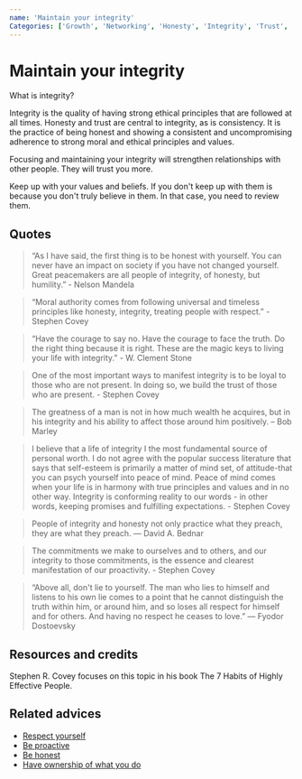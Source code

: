 ```yaml
---
name: 'Maintain your integrity'
Categories: ['Growth', 'Networking', 'Honesty', 'Integrity', 'Trust', 'Responsibility']
---
```

# Maintain your integrity

What is integrity?

Integrity is the quality of having strong ethical principles that are followed at all times. Honesty and trust are central to integrity, as is consistency. It is the practice of being honest and showing a consistent and uncompromising adherence to strong moral and ethical principles and values.

Focusing and maintaining your integrity will strengthen relationships with other people. They will trust you more.

Keep up with your values and beliefs. If you don't keep up with them is because you don't truly believe in them. In that case, you need to review them.

## Quotes

> “As I have said, the first thing is to be honest with yourself. You can never have an impact on society if you have not changed yourself. Great peacemakers are all people of integrity, of honesty, but humility.” - Nelson Mandela

> “Moral authority comes from following universal and timeless principles like honesty, integrity, treating people with respect.” - Stephen Covey

> “Have the courage to say no. Have the courage to face the truth. Do the right thing because it is right. These are the magic keys to living your life with integrity.” - W. Clement Stone

> One of the most important ways to manifest integrity is to be loyal to those who are not present. In doing so, we build the trust of those who are present. - Stephen Covey

> The greatness of a man is not in how much wealth he acquires, but in his integrity and his ability to affect those around him positively. – Bob Marley

> I believe that a life of integrity I the most fundamental source of personal worth. I do not agree with the popular success literature that says that self-esteem is primarily a matter of mind set, of attitude-that you can psych yourself into peace of mind. Peace of mind comes when your life is in harmony with true principles and values and in no other way. Integrity is conforming reality to our words - in other words, keeping promises and fulfilling expectations. - Stephen Covey

> People of integrity and honesty not only practice what they preach, they are what they preach. — David A. Bednar

> The commitments we make to ourselves and to others, and our integrity to those commitments, is the essence and clearest manifestation of our proactivity. - Stephen Covey

> “Above all, don't lie to yourself. The man who lies to himself and listens to his own lie comes to a point that he cannot distinguish the truth within him, or around him, and so loses all respect for himself and for others. And having no respect he ceases to love.”
― Fyodor Dostoevsky

## Resources and credits

Stephen R. Covey focuses on this topic in his book The 7 Habits of Highly Effective People.

## Related advices

- [Respect yourself](../Respect%20yourself/index.md)
- [Be proactive](../Be%20proactive/index.md)
- [Be honest](../Be%20honest/index.md)
- [Have ownership of what you do](../Have%20ownership%20of%20what%20you%20do/index.md)